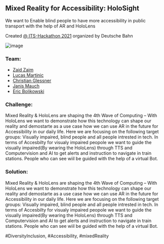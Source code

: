 ## Mixed Reality for Accessibility: HoloSight
We want to Enable blind people to have more accessibility in public transport with the help of AR and HoloLens

Created [@ ITS-Hackathon 2021](https://gobeta.de/veranstaltungen/its-city-hack-2021/) organized by Deutsche Bahn

![image](https://user-images.githubusercontent.com/43517319/136654202-1676a10f-bfa0-4205-86be-10bf69dd46aa.png)

### Team:
* [Zaid Zaim](https://www.linkedin.com/in/zaidzaim/)
* [Lucas Martinic](https://www.linkedin.com/in/lucas-martinic/)
* [Christian Glessner](https://www.linkedin.com/in/christian-glessner/)
* [Janis Mauch](https://www.linkedin.com/in/janismauch/)
* [Eric Bolikowski](https://www.linkedin.com/in/eric-bolikowski-a5302822/)

### Challenge:
Mixed Reality & HoloLens are shaping the 4th Wave of Computing – With HoloLens we want to demonstrate how this technology can shape our reality and demostarte as a use case how we can use AR in the future for Accessibility in our daily life. Here we are focusing on the following target groups: Visually impaired, blind people and all people intrested in tech. In terms of Accesbilty for visualy impaired peopole we want to guide the visually impaired(By wearing the HoloLens) through TTS and Computervision and AI to get alerts and instruction to navigate in train stations. People who can see wiil be guided with the help of a virtual Bot.

### Solution:
Mixed Reality & HoloLens are shaping the 4th Wave of Computing – With HoloLens we want to demonstrate how this technology can shape our reality and demostarte as a use case how we can use AR in the future for Accessibility in our daily life. Here we are focusing on the following target groups: Visually impaired, blind people and all people intrested in tech. In terms of Accesbilty for visualy impaired peopole we want to guide the visually impaired(By wearing the HoloLens) through TTS and Computervision and AI to get alerts and instruction to navigate in train stations. People who can see wiil be guided with the help of a virtual Bot.

#DiversityInclusion, #Accessibility, #mixedReality 
